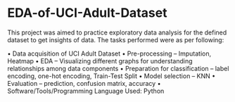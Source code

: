 # EDA-of-UCI-Adult-Dataset
This project was aimed to practice exploratory data analysis for the defined dataset to get insights of data. The tasks performed were as per following: 

• Data acquisition of UCI Adult Dataset 
• Pre-processing – Imputation, Heatmap 
• EDA – Visualizing different graphs for understanding relationships among data components 
• Preparation for classification – label encoding, one-hot encoding, Train-Test Split 
• Model selection – KNN 
• Evaluation – prediction, confusion matrix, accuracy 
• Software/Tools/Programming Language Used: Python

